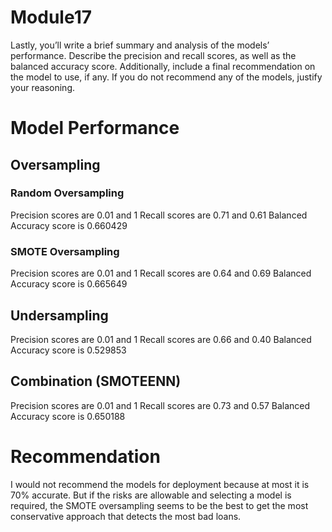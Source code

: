 # Module17

Lastly, you’ll write a brief summary and analysis of the models’ performance. Describe the precision and recall scores, as well as the balanced accuracy score. Additionally, include a final recommendation on the model to use, if any. If you do not recommend any of the models, justify your reasoning.

# Model Performance
## Oversampling
### Random Oversampling
Precision scores are 0.01 and 1
Recall scores are 0.71 and 0.61
Balanced Accuracy score is 0.660429

### SMOTE Oversampling
Precision scores are 0.01 and 1
Recall scores are 0.64 and 0.69
Balanced Accuracy score is 0.665649

## Undersampling
Precision scores are 0.01 and 1
Recall scores are 0.66 and 0.40
Balanced Accuracy score is 0.529853

## Combination (SMOTEENN)
Precision scores are 0.01 and 1
Recall scores are 0.73 and 0.57
Balanced Accuracy score is 0.650188

# Recommendation
I would not recommend the models for deployment because at most it is 70% accurate. But if the risks are allowable and selecting a model is required, the SMOTE oversampling seems to be the best to get the most conservative approach that detects the most bad loans.

